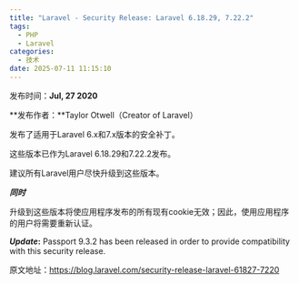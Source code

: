 ```yaml
---
title: "Laravel - Security Release: Laravel 6.18.29, 7.22.2"
tags:
  - PHP
  - Laravel
categories:
  - 技术
date: 2025-07-11 11:15:10
---
```


发布时间：**Jul, 27 2020**

**发布作者：**Taylor Otwell（Creator of Laravel）

发布了适用于Laravel 6.x和7.x版本的安全补丁。

这些版本已作为Laravel 6.18.29和7.22.2发布。

建议所有Laravel用户尽快升级到这些版本。

***同时***

升级到这些版本将使应用程序发布的所有现有cookie无效；因此，使用应用程序的用户将需要重新认证。

***Update*:** Passport 9.3.2 has been released in order to provide compatibility with this security release.

原文地址：<https://blog.laravel.com/security-release-laravel-61827-7220>
